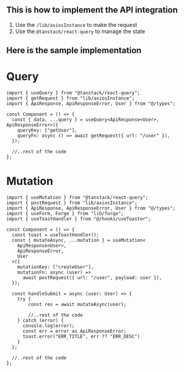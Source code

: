 ## This is how to implement the API integration

1. Use the `/lib/axiosInstance` to make the request
2. Use the `@tanstack/react-query` to manage the state

## Here is the sample implementation

# Query

```tsx
import { useQuery } from "@tanstack/react-query";
import { getRequest } from "lib/axiosInstance";
import { ApiResponse, ApiResponseError, User } from "@/types";

const Component = () => {
  const { data, ...query } = useQuery<ApiResponse<User>, ApiResponseError>({
    queryKey: ["getUser"],
    queryFn: async () => await getRequest({ url: "/user" }),
  });

  //..rest of the code
};
```

# Mutation

```tsx
import { useMutation } from "@tanstack/react-query";
import { postRequest } from "lib/axiosInstance";
import { ApiResponse, ApiResponseError, User } from "@/types";
import { useForm, Forge } from "lib/forge";
import { useToastHandler } from "@/hooks/useToaster";

const Component = () => {
  const toast = useToastHandler();
  const { mutateAsync, ...mutation } = useMutation<
    ApiResponse<User>,
    ApiResponseError,
    User
  >({
    mutationKey: ["createUser"],
    mutationFn: async (user) =>
      await postRequest({ url: "/user", payload: user }),
  });

  const handleSubmit = async (user: User) => {
    try {
        const res = await mutateAsync(user);

        //..rest of the code
    } catch (error) {
      console.log(error);
      const err = error as ApiResponseError;
      toast.error("ERR_TITLE", err ?? "ERR_DESC")
    }
  };

  //..rest of the code
};
```

